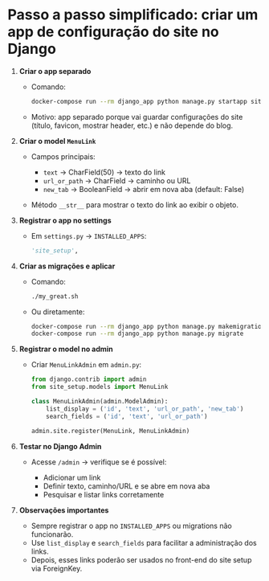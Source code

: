 # Passo a passo simplificado: criar um app de configuração do site no Django

1. **Criar o app separado**

   * Comando:

     ```bash
     docker-compose run --rm django_app python manage.py startapp site_setup
     ```
   * Motivo: app separado porque vai guardar configurações do site (título, favicon, mostrar header, etc.) e não depende do blog.

2. **Criar o model `MenuLink`**

   * Campos principais:

     * `text` → CharField(50) → texto do link
     * `url_or_path` → CharField → caminho ou URL
     * `new_tab` → BooleanField → abrir em nova aba (default: False)
   * Método `__str__` para mostrar o texto do link ao exibir o objeto.

3. **Registrar o app no settings**

   * Em `settings.py` → `INSTALLED_APPS`:

     ```python
     'site_setup',
     ```

4. **Criar as migrações e aplicar**

   * Comando:

     ```bash
     ./my_great.sh
     ```
   * Ou diretamente:

     ```bash
     docker-compose run --rm django_app python manage.py makemigrations site_setup
     docker-compose run --rm django_app python manage.py migrate
     ```

5. **Registrar o model no admin**

   * Criar `MenuLinkAdmin` em `admin.py`:

     ```python
     from django.contrib import admin
     from site_setup.models import MenuLink

     class MenuLinkAdmin(admin.ModelAdmin):
         list_display = ('id', 'text', 'url_or_path', 'new_tab')
         search_fields = ('id', 'text', 'url_or_path')

     admin.site.register(MenuLink, MenuLinkAdmin)
     ```

6. **Testar no Django Admin**

   * Acesse `/admin` → verifique se é possível:

     * Adicionar um link
     * Definir texto, caminho/URL e se abre em nova aba
     * Pesquisar e listar links corretamente

7. **Observações importantes**

   * Sempre registrar o app no `INSTALLED_APPS` ou migrations não funcionarão.
   * Use `list_display` e `search_fields` para facilitar a administração dos links.
   * Depois, esses links poderão ser usados no front-end do site setup via ForeignKey.
